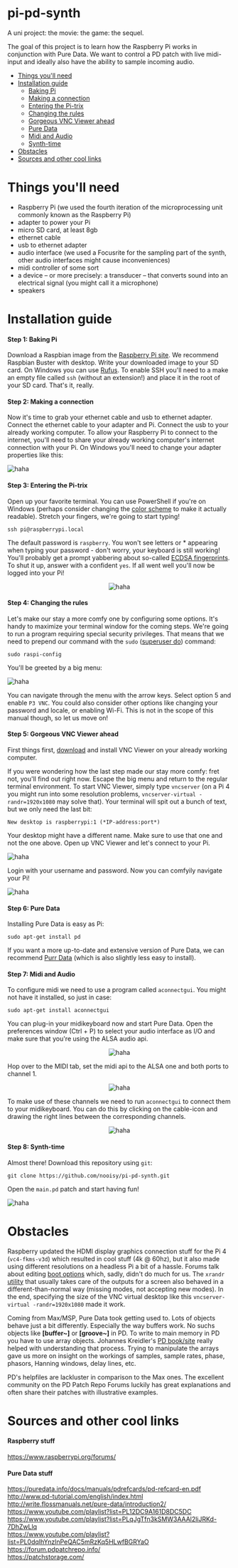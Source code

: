 # pi-pd-synth
A uni project: the movie: the game: the sequel.

The goal of this project is to learn how the Raspberry Pi works in conjunction with Pure Data. We want to control a PD patch with live midi-input and ideally also have the ability to sample incoming audio.

- [Things you'll need](#things-youll-need)
- [Installation guide](#installation-guide)
  - [Baking Pi](#step-1-baking-pi)
  - [Making a connection](#step-2-making-a-connection)
  - [Entering the Pi-trix](#step-3-entering-the-pi-trix)
  - [Changing the rules](#step-4-changing-the-rules)
  - [Gorgeous VNC Viewer ahead](#step-5-gorgeous-vnc-viewer-ahead)
  - [Pure Data](#step-6-pure-data)
  - [Midi and Audio](#step-7-midi-and-audio)
  - [Synth-time](#step-8-synth-time)
- [Obstacles](#obstacles)
- [Sources and other cool links](#sources-and-other-cool-links)
  
# Things you'll need
- Raspberry Pi (we used the fourth iteration of the microprocessing unit commonly known as the Raspberry Pi)
- adapter to power your Pi
- micro SD card, at least 8gb
- ethernet cable
- usb to ethernet adapter
- audio interface (we used a Focusrite for the sampling part of the synth, other audio interfaces might cause inconveniences)
- midi controller of some sort
- a device – or more precisely: a transducer – that converts sound into an electrical signal (you might call it a microphone)
- speakers

# Installation guide
#### Step 1: Baking Pi
Download a Raspbian image from the [Raspberry Pi site](https://www.raspberrypi.org/downloads/raspbian/). We recommend Raspbian Buster with desktop. Write your downloaded image to your SD card. On Windows you can use [Rufus](https://rufus.ie/). To enable SSH you'll need to a make an empty file called `ssh` (without an extension!) and place it in the root of your SD card. That's it, really.

#### Step 2: Making a connection
Now it's time to grab your ethernet cable and usb to ethernet adapter. Connect the ethernet cable to your adapter and Pi. Connect the usb to your already working computer. To allow your Raspberry Pi to connect to the internet, you'll need to share your already working computer's internet connection with your Pi. On Windows you'll need to change your adapter properties like this:

![haha](https://github.com/nooisy/pi-pd-synth/blob/master/img/share.png)

#### Step 3: Entering the Pi-trix
Open up your favorite terminal. You can use PowerShell if you're on Windows (perhaps consider changing the [color scheme](https://draculatheme.com/powershell/) to make it actually readable). Stretch your fingers, we're going to start typing!
```
ssh pi@raspberrypi.local
```
The default password is `raspberry`. You won't see letters or * appearing when typing your password - don't worry, your keyboard is still working! You'll probably get a prompt yabbering about so-called [ECDSA fingerprints](https://en.wikipedia.org/wiki/Public-key_cryptography). To shut it up, answer with a confident `yes`. If all went well you'll now be logged into your Pi!

<p align="center">
  <img src="https://github.com/nooisy/pi-pd-synth/blob/master/img/pitrix.png" alt="haha">
</p>

#### Step 4: Changing the rules
Let's make our stay a more comfy one by configuring some options. It's handy to maximize your terminal window for the coming steps. We're going to run a program requiring special security privileges. That means that we need to prepend our command with the `sudo` ([superuser do](https://en.wikipedia.org/wiki/Sudo)) command:
```
sudo raspi-config
```
You'll be greeted by a big menu:

![haha](https://github.com/nooisy/pi-pd-synth/blob/master/img/bigmenu.png)

You can navigate through the menu with the arrow keys. Select option 5 and enable `P3 VNC`. You could also consider other options like changing your password and locale, or enabling Wi-Fi. This is not in the scope of this manual though, so let us move on!

#### Step 5: Gorgeous VNC Viewer ahead
First things first, [download](https://www.realvnc.com/en/connect/download/viewer/) and install VNC Viewer on your already working computer. 

If you were wondering how the last step made our stay more comfy: fret not, you'll find out right now. Escape the big menu and return to the regular terminal environment. To start VNC Viewer, simply type `vncserver` (on a Pi 4 you might run into some resolution problems, `vncserver-virtual -randr=1920x1080` may solve that). Your terminal will spit out a bunch of text, but we only need the last bit:
```
New desktop is raspberrypi:1 (*IP-address:port*)
```
Your desktop might have a different name. Make sure to use that one and not the one above. Open up VNC Viewer and let's connect to your Pi.

![haha](https://github.com/nooisy/pi-pd-synth/blob/master/img/vnc.png)

Login with your username and password. Now you can comfyily navigate your Pi!

![haha](https://github.com/nooisy/pi-pd-synth/blob/master/img/desktop.png)

#### Step 6: Pure Data
Installing Pure Data is easy as Pi:
```
sudo apt-get install pd
```
If you want a more up-to-date and extensive version of Pure Data, we can recommend [Purr Data](https://github.com/agraef/purr-data/wiki/Installation#raspbian) (which is also slightly less easy to install).

#### Step 7: Midi and Audio
To configure midi we need to use a program called `aconnectgui`. You might not have it installed, so just in case:
```
sudo apt-get install aconnectgui
```
You can plug-in your midikeyboard now and start Pure Data. Open the preferences window (Ctrl + P) to select your audio interface as I/O and make sure that you're using the ALSA audio api.

<p align="center">
  <img src="https://github.com/nooisy/pi-pd-synth/blob/master/img/pdaudio.png" alt="haha">
</p>

Hop over to the MIDI tab, set the midi api to the ALSA one and both ports to channel 1.

<p align="center">
  <img src="https://github.com/nooisy/pi-pd-synth/blob/master/img/pdmidi.png" alt="haha">
</p>

To make use of these channels we need to run `aconnectgui` to connect them to your midikeyboard. You can do this by clicking on the cable-icon and drawing the right lines between the corresponding channels.

<p align="center">
  <img src="https://github.com/nooisy/pi-pd-synth/blob/master/img/alsa.png" alt="haha">
</p>

#### Step 8: Synth-time
Almost there! Download this repository using `git`:
```
git clone https://github.com/nooisy/pi-pd-synth.git
```
Open the `main.pd` patch and start having fun!

![haha](https://github.com/nooisy/pi-pd-synth/blob/master/img/pdend.png)

# Obstacles
Raspberry updated the HDMI display graphics connection stuff for the Pi 4 (`vc4-fkms-v3d`) which resulted in cool stuff (4k @ 60hz), but it also made using different resolutions on a headless Pi a bit of a hassle. Forums talk about editing [boot options](https://www.raspberrypi.org/documentation/configuration/config-txt/) which, sadly, didn't do much for us. The `xrandr` [utility](https://xorg-team.pages.debian.net/xorg/howto/use-xrandr.html) that usually takes care of the outputs for a screen also behaved in a different-than-normal way (missing modes, not accepting new modes). In the end, specifying the size of the VNC virtual desktop like this `vncserver-virtual -randr=1920x1080` made it work.

Coming from Max/MSP, Pure Data took getting used to. Lots of objects behave just a bit differently. Especially the way buffers work. No suchs objects like <b>[buffer~]</b> or <b>[groove~]</b> in PD. To write to main memory in PD you have to use array objects. Johannes Kreidler's [PD book/site](http://www.pd-tutorial.com/english/ch03s04.html) really helped with understanding that process. Trying to manipulate the arrays gave us more on insight on the workings of samples, sample rates, phase, phasors, Hanning windows, delay lines, etc. 

PD's helpfiles are lackluster in comparison to the Max ones. The excellent community on the PD Patch Repo Forums luckily has great explanations and often share their patches with illustrative examples.

# Sources and other cool links
#### Raspberry stuff
https://www.raspberrypi.org/forums/

#### Pure Data stuff
https://puredata.info/docs/manuals/pdrefcards/pd-refcard-en.pdf<br>
http://www.pd-tutorial.com/english/index.html<br>
http://write.flossmanuals.net/pure-data/introduction2/<br>
https://www.youtube.com/playlist?list=PL12DC9A161D8DC5DC<br>
https://www.youtube.com/playlist?list=PLqJgTfn3kSMW3AAAl2liJRKd-7DhZwLlq<br>
https://www.youtube.com/playlist?list=PL0dqIhYnzlnPeQAC5mRzKq5HLwfBGRYaO<br>
https://forum.pdpatchrepo.info/<br>
https://patchstorage.com/
